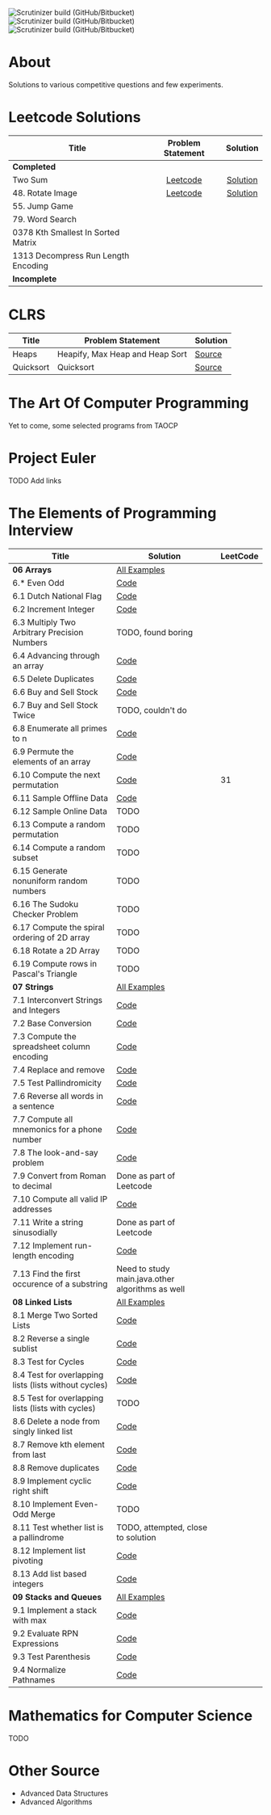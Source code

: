 ![Scrutinizer build (GitHub/Bitbucket)](https://img.shields.io/scrutinizer/build/g/sureshsarda/ds-and-a/main)
![Scrutinizer build (GitHub/Bitbucket)](https://img.shields.io/scrutinizer/coverage/g/sureshsarda/ds-and-a/main)
![Scrutinizer build (GitHub/Bitbucket)](https://img.shields.io/scrutinizer/quality/g/sureshsarda/ds-and-a/main)

# About

Solutions to various competitive questions and few experiments.

# Leetcode Solutions

| Title | Problem Statement | Solution |
| ----- |:-----------------:|:--------:|
| **Completed**||
| Two Sum | [Leetcode](https://main.java.leetcode.com/problems/two-sum) | [Solution](/src/main.java.leetcode/001_two_sum.py) |
| 48. Rotate Image | [Leetcode](https://main.java.leetcode.com/problems/rotate-image/) | [Solution](/src/main.java.leetcode/h00/N0048RotateImage.java)
| 55. Jump Game ||
| 79. Word Search ||
| 0378 Kth Smallest In Sorted Matrix ||
| 1313 Decompress Run Length Encoding ||
| **Incomplete** | |

# CLRS

| Title | Problem Statement | Solution |
| ----- | ------------------| -------- |
| Heaps | Heapify, Max Heap and Heap Sort | [Source](/src/main.java.clrs/heaps/Heap.java) |
| Quicksort |  Quicksort | [Source](/src/main.java.clrs/quicksort/QuickSort.java)

# The Art Of Computer Programming

Yet to come, some selected programs from TAOCP

# Project Euler

TODO Add links

# The Elements of Programming Interview

|Title | Solution | LeetCode |
| ---- | -------- | -------- |
| **06 Arrays** | [All Examples](/src/main.java.epi/C06Arrays) |
| 6.* Even Odd | [Code](/src/main.java.epi/C06Arrays/EvenOdd.java) |
| 6.1 Dutch National Flag | [Code](/src/main.java.epi/C06Arrays/DutchNationalFlag.java) |
| 6.2 Increment Integer | [Code](/src/main.java.epi/C06Arrays/IncrementInteger.java) |
| 6.3 Multiply Two Arbitrary Precision Numbers | TODO, found boring |
| 6.4 Advancing through an array | [Code](/src/main.java.epi/C06Arrays/AdvanceThroughArray.java) |
| 6.5 Delete Duplicates | [Code](/src/main.java.epi/C06Arrays/DeleteDuplicatesForSortedArray.java) |
| 6.6 Buy and Sell Stock | [Code](/src/main.java.epi/C06Arrays/BuyAndSellStock.java) |
| 6.7 Buy and Sell Stock Twice | TODO, couldn't do |
| 6.8 Enumerate all primes to n| [Code](/src/main.java.epi/C06Arrays/EnumerateAllPrimes.java) |
| 6.9 Permute the elements of an array| [Code](/src/main.java.epi/C06Arrays/PermuteElementsOfArray.java)|
| 6.10 Compute the next permutation | [Code](/src/main.java.epi/C06Arrays/ComputeNextPermutation.java) | 31 |
| 6.11 Sample Offline Data | [Code](/src/main.java.epi/C06Arrays/SampleOfflineData.java) |
| 6.12 Sample Online Data | TODO |
| 6.13 Compute a random permutation | TODO |
| 6.14 Compute a random subset | TODO |
| 6.15 Generate nonuniform random numbers | TODO |
| 6.16 The Sudoku Checker Problem | TODO |
| 6.17 Compute the spiral ordering of 2D array | TODO |
| 6.18 Rotate a 2D Array | TODO |
| 6.19 Compute rows in Pascal's Triangle | TODO |
| **07 Strings** | [All Examples](/src/main.java.epi/C07Strings) |
| 7.1 Interconvert Strings and Integers | [Code](/src/main.java.epi/C07Strings/InterconvertStringInteger.java) |
| 7.2 Base Conversion | [Code](/src/main.java.epi/C07Strings/BaseConversion.java)|
| 7.3 Compute the spreadsheet column encoding | [Code](/src/main.java.epi/C07Strings/SpreadSheetColumnEncoding.java)|
| 7.4 Replace and remove | [Code](/src/main.java.epi/C07Strings/ReplaceAndRemove.java)|
| 7.5 Test Pallindromicity | [Code](/src/main.java.epi/C07Strings/TestPallindromeIgnoreSpecialChars.java)|
| 7.6 Reverse all words in a sentence | [Code](/src/main.java.epi/C07Strings/ReverseAllWords.java)|
| 7.7 Compute all mnemonics for a phone number | [Code](/src/main.java.epi/C07Strings/PhoneMnemonics.java)|
| 7.8 The look-and-say problem | [Code](/src/main.java.epi/C07Strings/CountAndSay.java)|
| 7.9 Convert from Roman to decimal | Done as part of Leetcode |
| 7.10 Compute all valid IP addresses | [Code](/src/main.java.epi/C07Strings/ComputeValidIPAddresses.java) |
| 7.11 Write a string sinusodially | Done as part of Leetcode|
| 7.12 Implement run-length encoding | [Code](/src/main.java.epi/C07Strings/RunLengthEncoding.java)|
| 7.13 Find the first occurence of a substring | Need to study main.java.other algorithms as well|
| **08 Linked Lists** | [All Examples](/src/main.java.epi/C08LinkedLists) |
| 8.1 Merge Two Sorted Lists | [Code](/src/main.java.epi/C08LinkedLists/MergeSortedLists.java) |
| 8.2 Reverse a single sublist | [Code](/src/main.java.epi/C08LinkedLists/Reverse.java) |
| 8.3 Test for Cycles | [Code](/src/main.java.epi/C08LinkedLists/TestForCycles.java) |
| 8.4 Test for overlapping lists (lists without cycles) | [Code](/src/main.java.epi/C08LinkedLists/TestForOverlappingLists.java) |
| 8.5 Test for overlapping lists (lists with cycles) | TODO |
| 8.6 Delete a node from singly linked list | [Code](/src/main.java.epi/C08LinkedLists/DeleteANode.java) |
| 8.7 Remove kth element from last | [Code](/src/main.java.epi/C08LinkedLists/RemoveKthElement.java) |
| 8.8 Remove duplicates | [Code](/src/main.java.epi/C08LinkedLists/RemoveDuplicatesForSortedList.java) |
| 8.9 Implement cyclic right shift | [Code](/src/main.java.epi/C08LinkedLists/CyclicRightShift.java) |
| 8.10 Implement Even-Odd Merge | TODO |
| 8.11 Test whether list is a pallindrome | TODO, attempted, close to solution |
| 8.12 Implement list pivoting | [Code](/src/main.java.epi/C08LinkedLists/PivotList.java) |
| 8.13 Add list based integers | [Code](/src/main.java.epi/C08LinkedLists/AddListBasedIntegers.java) |
| **09 Stacks and Queues** | [All Examples](/src/main.java.epi/C09StacksAndQueues) |
| 9.1 Implement a stack with max | [Code](/src/main.java.epi/C09StacksAndQueues/StackWithMax.java) |
| 9.2 Evaluate RPN Expressions | [Code](/src/main.java.epi/C09StacksAndQueues/EvaluateRPNExpression.java) |
| 9.3 Test Parenthesis | [Code](/src/main.java.epi/C09StacksAndQueues/WellFormedBrackets.java) |
| 9.4 Normalize Pathnames | [Code](/src/main.java.epi/C09StacksAndQueues/NormalizePathNames.java) |

# Mathematics for Computer Science

TODO

# Other Source

- Advanced Data Structures
- Advanced Algorithms

